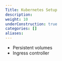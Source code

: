 ```yaml
---
Title: Kubernetes Setup
description:
weight: 10
underConstruction: true
categories: []
aliases:
---
```


- Persistent volumes
- Ingress controller